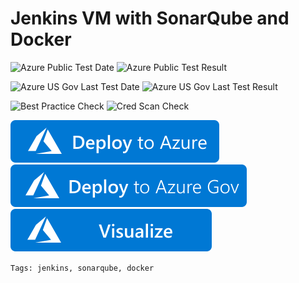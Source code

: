 # Jenkins VM with SonarQube and Docker

![Azure Public Test Date](https://azurequickstartsservice.blob.core.windows.net/badges/100-blank-template/PublicLastTestDate.svg)
![Azure Public Test Result](https://azurequickstartsservice.blob.core.windows.net/badges/100-blank-template/PublicDeployment.svg)

![Azure US Gov Last Test Date](https://azurequickstartsservice.blob.core.windows.net/badges/100-blank-template/FairfaxLastTestDate.svg)
![Azure US Gov Last Test Result](https://azurequickstartsservice.blob.core.windows.net/badges/100-blank-template/FairfaxDeployment.svg)

![Best Practice Check](https://azurequickstartsservice.blob.core.windows.net/badges/100-blank-template/BestPracticeResult.svg)
![Cred Scan Check](https://azurequickstartsservice.blob.core.windows.net/badges/100-blank-template/CredScanResult.svg)

[![Deploy To Azure](https://raw.githubusercontent.com/Azure/azure-quickstart-templates/master/1-CONTRIBUTION-GUIDE/images/deploytoazure.svg?sanitize=true)](https://portal.azure.com/#create/Microsoft.Template/uri/https%3A%2F%2Fraw.githubusercontent.com%2FAzure%2Fazure-quickstart-templates%2Fmaster%2F100-blank-template%2Fazuredeploy.json)
[![Deploy To Azure US Gov](https://raw.githubusercontent.com/Azure/azure-quickstart-templates/master/1-CONTRIBUTION-GUIDE/images/deploytoazuregov.svg?sanitize=true)](https://portal.azure.us/#create/Microsoft.Template/uri/https%3A%2F%2Fraw.githubusercontent.com%2FAzure%2Fazure-quickstart-templates%2Fmaster%2F100-blank-template%2Fazuredeploy.json)
[![Visualize](https://raw.githubusercontent.com/Azure/azure-quickstart-templates/master/1-CONTRIBUTION-GUIDE/images/visualizebutton.svg?sanitize=true)](http://armviz.io/#/?load=https%3A%2F%2Fraw.githubusercontent.com%2FAzure%2Fazure-quickstart-templates%2Fmaster%2F100-blank-template%2Fazuredeploy.json)

`Tags: jenkins, sonarqube, docker`
